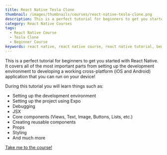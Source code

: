 ```yaml
---
title: React Native Tesla Clone
thumbnail: /images/thumbnails/courses/react-native-tesla-clone.png
description: This is a perfect tutorial for beginners to get you started with React Native. It covers all of the most important parts from setting up the development environment to developing a working cross-platform (iOS and Android) application that you can run on your device!
category: React Native Courses
tags:
  - React Native Course
  - Tesla Clone
  - Beginner Course
keywords: react native, react native course, react native tutorial, beginner react native course, beginner react native tutorial, tesla clone, project based tutorial, project based course
---
```

This is a perfect tutorial for beginners to get you started with React Native. It covers all of the most important parts from setting up the development environment to developing a working cross-platform (iOS and Android) application that you can run on your device!

During this tutorial you will learn things such as:

- Setting up the development environment
- Setting up the project using Expo
- Debugging
- JSX
- Core components (Views, Text, Image, Buttons, Lists, etc.)
- Creating reusable components
- Props
- Styling
- And much more

[Take me to the course!](https://academy.notjust.dev/offers/emcoSdeA/checkout) 